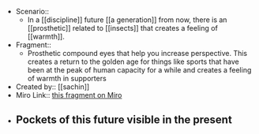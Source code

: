 - Scenario:: 
    - In a [[discipline]] future [[a generation]] from now, there is an [[prosthetic]] related to [[insects]] that creates a feeling of [[warmth]].
- Fragment:: 
    - Prosthetic compound eyes that help you increase perspective. This creates a return to the golden age for things like sports that have been at the peak of human capacity for a while and creates a feeling of warmth in supporters
- Created by:: [[sachin]]
- Miro Link:: [this fragment on Miro](https://miro.com/app/board/o9J_kpEmVVk=/?moveToWidget=3074457348973166032&cot=6)
- **Pockets of this future visible in the present**
    - 
